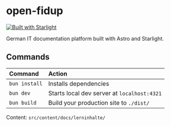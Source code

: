 # open-fidup

[![Built with Starlight](https://astro.badg.es/v2/built-with-starlight/tiny.svg)](https://starlight.astro.build)

German IT documentation platform built with Astro and Starlight.

## Commands

| Command       | Action                                      |
| :------------ | :------------------------------------------ |
| `bun install` | Installs dependencies                       |
| `bun dev`     | Starts local dev server at `localhost:4321` |
| `bun build`   | Build your production site to `./dist/`     |

Content: `src/content/docs/lerninhalte/`
